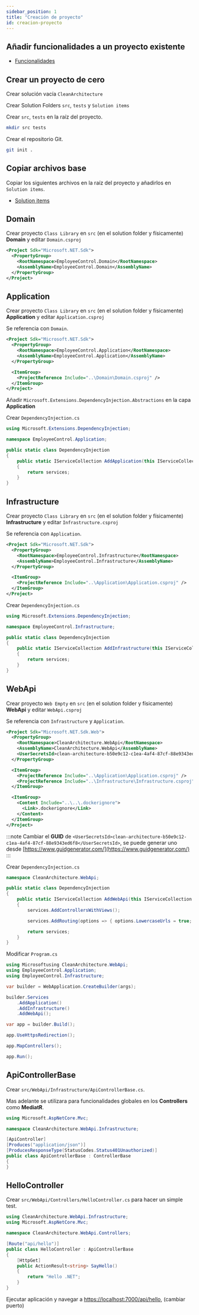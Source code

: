 ```yaml
---
sidebar_position: 1
title: "Creación de proyecto"
id: creacion-proyecto
---
```


## Añadir funcionalidades a un proyecto existente

- [Funcionalidades](./funcionalidades)

## Crear un proyecto de cero

Crear solución vacía `CleanArchitecture`

Crear Solution Folders `src`, `tests` y `Solution items`

Crear `src`, `tests` en la raíz del proyecto.

```bash
mkdir src tests
```

Crear el repositorio Git.

```bash
git init .
```

## Copiar archivos base

Copiar los siguientes archivos en la raíz del proyecto y añadirlos en `Solution items`.

- [Solution items](./solution-items/solution-items.md)

## Domain

Crear proyecto `Class Library` en `src` (en el solution folder y físicamente) **Domain** y editar `Domain.csproj`

```xml
<Project Sdk="Microsoft.NET.Sdk">
  <PropertyGroup>
    <RootNamespace>EmployeeControl.Domain</RootNamespace>
    <AssemblyName>EmployeeControl.Domain</AssemblyName>
  </PropertyGroup>
</Project>
```

## Application

Crear proyecto `Class Library` en `src` (en el solution folder y físicamente) **Application** y editar `Application.csproj`

Se referencia con `Domain`.

```xml
<Project Sdk="Microsoft.NET.Sdk">
  <PropertyGroup>
    <RootNamespace>EmployeeControl.Application</RootNamespace>
    <AssemblyName>EmployeeControl.Application</AssemblyName>
  </PropertyGroup>

  <ItemGroup>
    <ProjectReference Include="..\Domain\Domain.csproj" />
  </ItemGroup>
</Project>
```

Añadir `Microsoft.Extensions.DependencyInjection.Abstractions` en la capa **Application**

Crear `DependencyInjection.cs`

```cs
using Microsoft.Extensions.DependencyInjection;

namespace EmployeeControl.Application;

public static class DependencyInjection
{
    public static IServiceCollection AddApplication(this IServiceCollection services)
    {
        return services;
    }
}
```

## Infrastructure

Crear proyecto `Class Library` en `src` (en el solution folder y físicamente) **Infrastructure** y editar `Infrastructure.csproj`

Se referencia con `Application`.

```xml
<Project Sdk="Microsoft.NET.Sdk">
  <PropertyGroup>
    <RootNamespace>EmployeeControl.Infrastructure</RootNamespace>
    <AssemblyName>EmployeeControl.Infrastructure</AssemblyName>
  </PropertyGroup>

  <ItemGroup>
    <ProjectReference Include="..\Application\Application.csproj" />
  </ItemGroup>
</Project>
```

Crear `DependencyInjection.cs`

```cs
using Microsoft.Extensions.DependencyInjection;

namespace EmployeeControl.Infrastructure;

public static class DependencyInjection
{
    public static IServiceCollection AddInfrastructure(this IServiceCollection services)
    {
        return services;
    }
}
```

## WebApi

Crear proyecto `Web Empty` en `src` (en el solution folder y físicamente) **WebApi** y editar `WebApi.csproj`

Se referencia con `Infrastructure` y `Application`.

```xml
<Project Sdk="Microsoft.NET.Sdk.Web">
  <PropertyGroup>
    <RootNamespace>CleanArchitecture.WebApi</RootNamespace>
    <AssemblyName>CleanArchitecture.WebApi</AssemblyName>
    <UserSecretsId>clean-architecture-b50e9c12-c1ea-4af4-87cf-88e9343ed6f8</UserSecretsId>
  </PropertyGroup>

  <ItemGroup>
    <ProjectReference Include="..\Application\Application.csproj" />
    <ProjectReference Include="..\Infrastructure\Infrastructure.csproj" />
  </ItemGroup>

  <ItemGroup>
    <Content Include="..\..\.dockerignore">
      <Link>.dockerignore</Link>
    </Content>
  </ItemGroup>
</Project>
```

:::note
Cambiar el **GUID** de `<UserSecretsId>clean-architecture-b50e9c12-c1ea-4af4-87cf-88e9343ed6f8</UserSecretsId>`, se puede generar uno desde [https://www.guidgenerator.com/](https://www.guidgenerator.com/)
:::

Crear `DependencyInjection.cs`

```cs
namespace CleanArchitecture.WebApi;

public static class DependencyInjection
{
    public static IServiceCollection AddWebApi(this IServiceCollection services)
    {
        services.AddControllersWithViews();

        services.AddRouting(options => { options.LowercaseUrls = true; });

        return services;
    }
}

```

Modificar `Program.cs`

```cs
using Microsoftusing CleanArchitecture.WebApi;
using EmployeeControl.Application;
using EmployeeControl.Infrastructure;

var builder = WebApplication.CreateBuilder(args);

builder.Services
    .AddApplication()
    .AddInfrastructure()
    .AddWebApi();

var app = builder.Build();

app.UseHttpsRedirection();

app.MapControllers();

app.Run();
```

## ApiControllerBase

Crear `src/WebApi/Infrastructure/ApiControllerBase.cs`.

Mas adelante se utilizara para funcionalidades globales en los **Controllers** como **MediatR**.

```cs
using Microsoft.AspNetCore.Mvc;

namespace CleanArchitecture.WebApi.Infrastructure;

[ApiController]
[Produces("application/json")]
[ProducesResponseType(StatusCodes.Status401Unauthorized)]
public class ApiControllerBase : ControllerBase
{
}
```

## HelloController

Crear `src/WebApi/Controllers/HelloController.cs` para hacer un simple test.

```cs
using CleanArchitecture.WebApi.Infrastructure;
using Microsoft.AspNetCore.Mvc;

namespace CleanArchitecture.WebApi.Controllers;

[Route("api/hello")]
public class HelloController : ApiControllerBase
{
    [HttpGet]
    public ActionResult<string> SayHello()
    {
        return "Hello .NET";
    }
}
```

Ejecutar aplicación y navegar a [https://localhost:7000/api/hello](http://localhost:5000/api/hello), (cambiar puerto)
